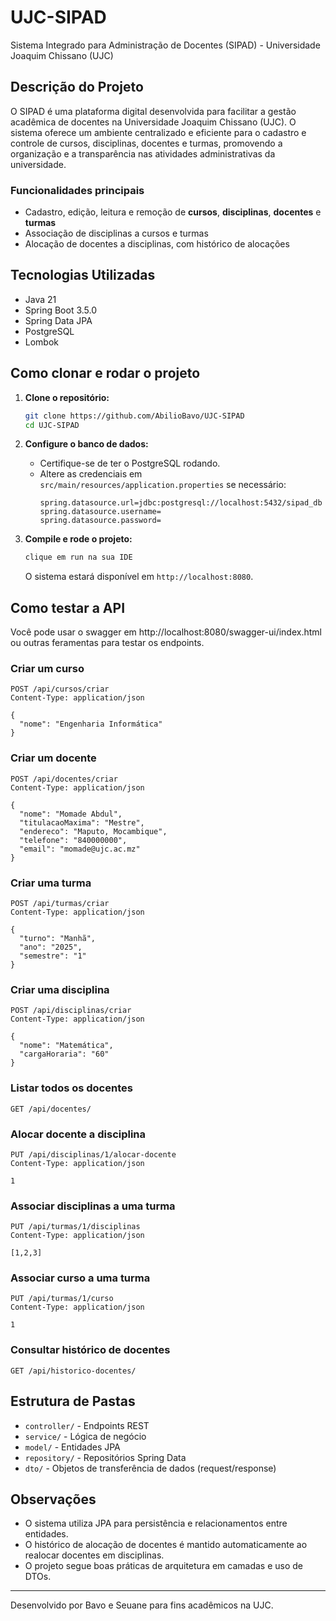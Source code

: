# UJC-SIPAD

Sistema Integrado para Administração de Docentes (SIPAD) - Universidade Joaquim Chissano (UJC)

## Descrição do Projeto
O SIPAD é uma plataforma digital desenvolvida para facilitar a gestão acadêmica de docentes na Universidade Joaquim Chissano (UJC). O sistema oferece um ambiente centralizado e eficiente para o cadastro e controle de cursos, disciplinas, docentes e turmas, promovendo a organização e a transparência nas atividades administrativas da universidade.

### Funcionalidades principais
- Cadastro, edição, leitura e remoção de **cursos**, **disciplinas**, **docentes** e **turmas**
- Associação de disciplinas a cursos e turmas
- Alocação de docentes a disciplinas, com histórico de alocações

## Tecnologias Utilizadas
- Java 21
- Spring Boot 3.5.0
- Spring Data JPA
- PostgreSQL
- Lombok

## Como clonar e rodar o projeto

1. **Clone o repositório:**
   ```sh
   git clone https://github.com/AbilioBavo/UJC-SIPAD
   cd UJC-SIPAD
   ```

2. **Configure o banco de dados:**
   - Certifique-se de ter o PostgreSQL rodando.
   - Altere as credenciais em `src/main/resources/application.properties` se necessário:
     ```properties
     spring.datasource.url=jdbc:postgresql://localhost:5432/sipad_db
     spring.datasource.username=
     spring.datasource.password=
     ```

3. **Compile e rode o projeto:**
   ```sh
   clique em run na sua IDE
   ```
   O sistema estará disponível em `http://localhost:8080`.

## Como testar a API

Você pode usar o swagger em http://localhost:8080/swagger-ui/index.html ou outras feramentas para testar os endpoints.

### Criar um curso
```http
POST /api/cursos/criar
Content-Type: application/json

{
  "nome": "Engenharia Informática"
}
```

### Criar um docente
```http
POST /api/docentes/criar
Content-Type: application/json

{
  "nome": "Momade Abdul",
  "titulacaoMaxima": "Mestre",
  "endereco": "Maputo, Mocambique",
  "telefone": "840000000",
  "email": "momade@ujc.ac.mz"
}
```

### Criar uma turma
```http
POST /api/turmas/criar
Content-Type: application/json

{
  "turno": "Manhã",
  "ano": "2025",
  "semestre": "1"
}
```

### Criar uma disciplina
```http
POST /api/disciplinas/criar
Content-Type: application/json

{
  "nome": "Matemática",
  "cargaHoraria": "60"
}
```

### Listar todos os docentes
```http
GET /api/docentes/
```

### Alocar docente a disciplina
```http
PUT /api/disciplinas/1/alocar-docente
Content-Type: application/json

1
```

### Associar disciplinas a uma turma
```http
PUT /api/turmas/1/disciplinas
Content-Type: application/json

[1,2,3]
```

### Associar curso a uma turma
```http
PUT /api/turmas/1/curso
Content-Type: application/json

1
```

### Consultar histórico de docentes
```http
GET /api/historico-docentes/
```

## Estrutura de Pastas
- `controller/` - Endpoints REST
- `service/` - Lógica de negócio
- `model/` - Entidades JPA
- `repository/` - Repositórios Spring Data
- `dto/` - Objetos de transferência de dados (request/response)

## Observações
- O sistema utiliza JPA para persistência e relacionamentos entre entidades.
- O histórico de alocação de docentes é mantido automaticamente ao realocar docentes em disciplinas.
- O projeto segue boas práticas de arquitetura em camadas e uso de DTOs.

---

Desenvolvido por Bavo e Seuane para fins acadêmicos na UJC.
